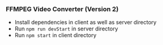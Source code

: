 ### FFMPEG Video Converter (Version 2)

- Install dependencies in client as well as server directory
- Run ``npm run devStart`` in server directory
- Run ``npm start`` in client directory
